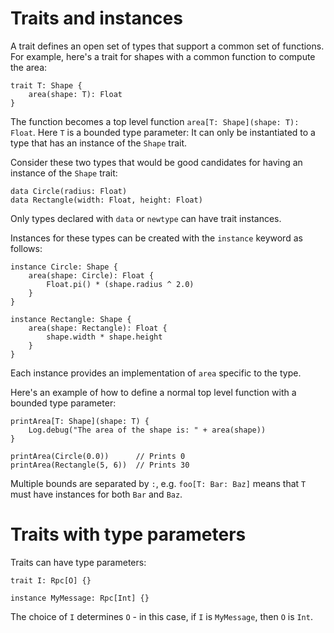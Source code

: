 # Traits and instances

A trait defines an open set of types that support a common set of functions. 
For example, here's a trait for shapes with a common function to compute the area:

```firefly
trait T: Shape {
    area(shape: T): Float
}
```

The function becomes a top level function `area[T: Shape](shape: T): Float`.
Here `T` is a bounded type parameter: It can only be instantiated to a type that has an instance of the `Shape` trait.

Consider these two types that would be good candidates for having an instance of the `Shape` trait:

```firefly
data Circle(radius: Float)
data Rectangle(width: Float, height: Float)
```

Only types declared with `data` or `newtype` can have trait instances.

Instances for these types can be created with the `instance` keyword as follows:

```firefly
instance Circle: Shape {
    area(shape: Circle): Float {
        Float.pi() * (shape.radius ^ 2.0)
    }
}

instance Rectangle: Shape {
    area(shape: Rectangle): Float {
        shape.width * shape.height
    }
}
```

Each instance provides an implementation of `area` specific to the type.

Here's an example of how to define a normal top level function with a bounded type parameter:

```firefly
printArea[T: Shape](shape: T) {
    Log.debug("The area of the shape is: " + area(shape))
}

printArea(Circle(0.0))      // Prints 0
printArea(Rectangle(5, 6))  // Prints 30
```

Multiple bounds are separated by `:`, e.g. `foo[T: Bar: Baz]` means that `T` must have instances for both `Bar` and `Baz`.


# Traits with type parameters

Traits can have type parameters:

```firefly
trait I: Rpc[O] {}

instance MyMessage: Rpc[Int] {}
```

The choice of `I` determines `O` - in this case, if `I` is `MyMessage`, then `O` is `Int`.

